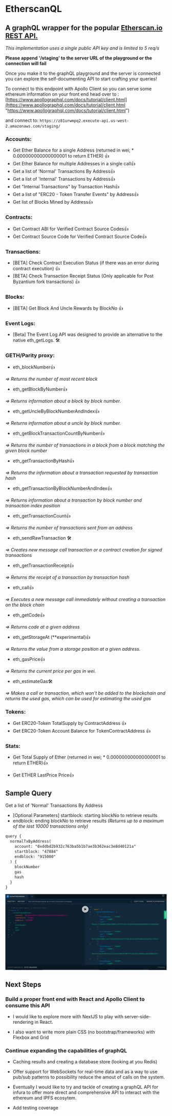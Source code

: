 # EtherscanQL

## A graphQL wrapper for the popular [Etherscan.io REST API.](https://etherscan.io/apis "Etherscan.io REST API")

_This implementation uses a single public API key and is limited to 5 req/s_

**Please append '/staging' to the server URL of the playground or the connection will fail**

Once you make it to the graphQL playground and the server is connected you can explore the self-documenting API to start crafting your queries!

To connect to this endpoint with Apollo Client so you can serve some ethereum information on your front end head over to :
[https://www.apollographql.com/docs/tutorial/client.html](https://www.apollographql.com/docs/tutorial/client.html "https://www.apollographql.com/docs/tutorial/client.html")

and connect to: `https://z81urwmpq2.execute-api.us-west-2.amazonaws.com/staging/`

### Accounts:

- Get Ether Balance for a single Address (returned in wei; \* 0.000000000000000001 to return ETHER) 👍
- Get Ether Balance for multiple Addresses in a single call👍
- Get a list of 'Normal' Transactions By Address👍
- Get a list of 'Internal' Transactions by Address👍
- Get "Internal Transactions" by Transaction Hash👍
- Get a list of "ERC20 - Token Transfer Events" by Address👍
- Get list of Blocks Mined by Address👍

### Contracts:

- Get Contract ABI for Verified Contract Source Codes👍
- Get Contract Source Code for Verified Contract Source Code👍

### Transactions:

- [BETA] Check Contract Execution Status (if there was an error during contract execution) 👍
- [BETA] Check Transaction Receipt Status (Only applicable for Post Byzantium fork transactions) 👍

### Blocks:

- [BETA] Get Block And Uncle Rewards by BlockNo 👍

### Event Logs:

- [Beta] The Event Log API was designed to provide an alternative to the native eth_getLogs. 🛠️

### GETH/Parity proxy:

* eth_blockNumber👍

 _=> Returns the number of most recent block_

* eth_getBlockByNumber👍

 _=> Returns information about a block by block number._

* eth_getUncleByBlockNumberAndIndex👍

 _=> Returns information about a uncle by block number._

* eth_getBlockTransactionCountByNumber👍

 _=> Returns the number of transactions in a block from a block matching the given block number_

* eth_getTransactionByHash👍

 _=> Returns the information about a transaction requested by transaction hash_

* eth_getTransactionByBlockNumberAndIndex👍

 _=> Returns information about a transaction by block number and transaction index position_

* eth_getTransactionCount👍

 _=> Returns the number of transactions sent from an address_

* eth_sendRawTransaction 🛠️

 _=> Creates new message call transaction or a contract creation for signed transactions_

* eth_getTransactionReceipt👍

 _=> Returns the receipt of a transaction by transaction hash_

* eth_call👍

 _=> Executes a new message call immediately without creating a transaction on the block chain_

* eth_getCode👍

 _=> Returns code at a given address_

* eth_getStorageAt (\*\*experimental)👍

 _=> Returns the value from a storage position at a given address._

* eth_gasPrice👍

 _=> Returns the current price per gas in wei._

* eth_estimateGas🛠️

 _=> Makes a call or transaction, which won't be added to the blockchain and returns the used gas, which can be used for estimating the used gas_

### Tokens:

- Get ERC20-Token TotalSupply by ContractAddress 👍
- Get ERC20-Token Account Balance for TokenContractAddress 👍

### Stats:

- Get Total Supply of Ether (returned in wei; \* 0.000000000000000001 to return ETHER)👍

- Get ETHER LastPrice Price👍

## Sample Query

Get a list of 'Normal' Transactions By Address

- [Optional Parameters] startblock: starting blockNo to retrieve results
- endblock: ending blockNo to retrieve results
  _(Returns up to a maximum of the last 10000 transactions only)_

```
query {
  normalTxByAddress(
    account: "0xddbd2b932c763ba5b1b7ae3b362eac3e8d40121a"
    startblock: "47884"
    endblock: "915000"
  ) {
    blockNumber
    gas
    hash
  }
}
```

![normal TX by address](/normalTXexample.jpg "normal TX by address")



## Next Steps

### Build a proper front end with React and Apollo Client to consume this API

- I would like to explore more with NextJS to play with server-side-rendering in React.

- I also want to write more plain CSS (no bootstrap/frameworks) with Flexbox and Grid

### Continue expanding the capabilities of graphQL

- Caching results and creating a database store (looking at you Redis) 

- Offer support for WebSockets for real-time data and as a way to use pub/sub patterns to possibility reduce the amout of calls on the system.

- Eventually I would like to try and tackle of creating a graphQL API for infura to offer more direct and comprehensive API to interact with the ethereum and IPFS ecosytem.

- Add testing coverage
